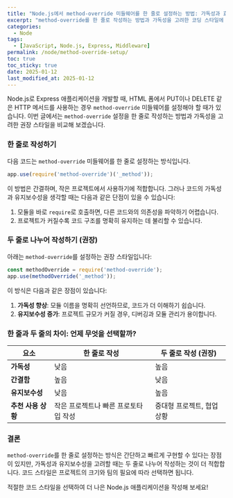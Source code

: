 ```yaml
---
title: "Node.js에서 method-override 미들웨어를 한 줄로 설정하는 방법: 가독성과 효율성"
excerpt: "method-override를 한 줄로 작성하는 방법과 가독성을 고려한 코딩 스타일에 대해 알아봅니다."
categories:
  - Node
tags:
  - [JavaScript, Node.js, Express, Middleware]
permalink: /node/method-override-setup/
toc: true
toc_sticky: true
date: 2025-01-12
last_modified_at: 2025-01-12
---
```


Node.js로 Express 애플리케이션을 개발할 때, HTML 폼에서 PUT이나 DELETE 같은 HTTP 메서드를 사용하는 경우 `method-override` 미들웨어를 설정해야 할 때가 있습니다. 이번 글에서는 `method-override` 설정을 한 줄로 작성하는 방법과 가독성을 고려한 권장 스타일을 비교해 보겠습니다.

### 한 줄로 작성하기

다음 코드는 `method-override` 미들웨어를 한 줄로 설정하는 방식입니다.

```javascript
app.use(require('method-override')('_method'));
```

이 방법은 간결하며, 작은 프로젝트에서 사용하기에 적합합니다. 그러나 코드의 가독성과 유지보수성을 생각할 때는 다음과 같은 단점이 있을 수 있습니다:

1. 모듈을 바로 `require`로 호출하면, 다른 코드와의 의존성을 파악하기 어렵습니다.
2. 프로젝트가 커질수록 코드 구조를 명확히 유지하는 데 불리할 수 있습니다.

### 두 줄로 나누어 작성하기 (권장)

아래는 `method-override`를 설정하는 권장 스타일입니다:

```javascript
const methodOverride = require('method-override');
app.use(methodOverride('_method'));
```

이 방식은 다음과 같은 장점이 있습니다:

1. **가독성 향상**: 모듈 이름을 명확히 선언하므로, 코드가 더 이해하기 쉽습니다.
2. **유지보수성 증가**: 프로젝트 규모가 커질 경우, 디버깅과 모듈 관리가 용이합니다.

### 한 줄과 두 줄의 차이: 언제 무엇을 선택할까?

| **요소**           | **한 줄로 작성**                     | **두 줄로 작성 (권장)**          |
|---------------------|-------------------------------------|--------------------------------|
| **가독성**         | 낮음                                | 높음                           |
| **간결함**         | 높음                                | 낮음                           |
| **유지보수성**     | 낮음                                | 높음                           |
| **추천 사용 상황** | 작은 프로젝트나 빠른 프로토타입 작성 | 중대형 프로젝트, 협업 상황       |

### 결론

`method-override`를 한 줄로 설정하는 방식은 간단하고 빠르게 구현할 수 있다는 장점이 있지만, 가독성과 유지보수성을 고려할 때는 두 줄로 나누어 작성하는 것이 더 적합합니다. 코드 스타일은 프로젝트의 크기와 팀의 필요에 따라 선택하면 됩니다.

적절한 코드 스타일을 선택하여 더 나은 Node.js 애플리케이션을 작성해 보세요!

